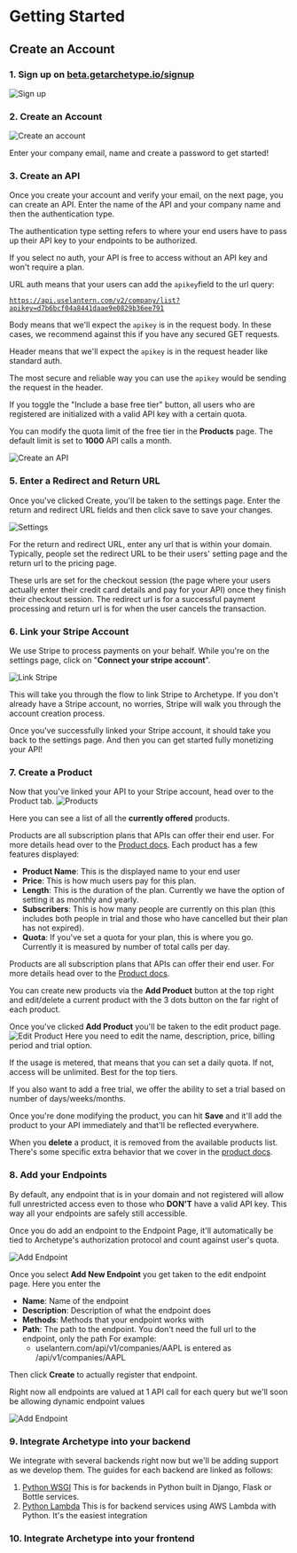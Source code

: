 # Getting Started


## Create an Account

### 1. Sign up on [beta.getarchetype.io/signup](http://beta.getarchetype.io/signup)

![Sign up](https://res.cloudinary.com/getarchetype/image/upload/v1641330730/homepage.png)



### 2. Create an Account 
![Create an account](https://res.cloudinary.com/getarchetype/image/upload/v1641330912/signup.png)

Enter your company email, name and create a password to get started!

### 3.  Create an API

Once you create your account and verify your email, on the next page, you can create an API. Enter the name of the API and your company name and then the authentication type. 

The authentication type setting refers to where your end users have to pass up their API key to your endpoints to be authorized. 

If you select no auth, your API is free to access without an API key and won't require a plan.

URL auth means that your users can add the ```apikey```field to the url query: 

[```https://api.uselantern.com/v2/company/list?apikey=d7b6bcf04a8441daae9e0829b36ee791```](https://api.uselantern.com/v2/company/list?apikey=d7b6bcf04a8441daae9e0829b36ee791)

Body means that we'll expect the ```apikey``` is in the request body. In these cases, we recommend against this if you have any secured GET requests.

Header means that we'll expect the ```apikey``` is in the request header like standard auth.

The most secure and reliable way you can use the  ```apikey```  would be sending the request in the header.

If you toggle the "Include a base free tier" button, all users who are registered are initialized with a valid API key with a certain quota. 

You can modify the quota limit of the free tier in the __Products__ page. The default limit is set to __1000__ API calls a month.


![Create an API](https://res.cloudinary.com/getarchetype/image/upload/v1641398643/createapi.png)

### 5.  Enter a Redirect and Return URL
Once you've clicked Create, you'll be taken to the settings page. Enter the return and redirect URL fields and then click save to save your changes.

![Settings](https://res.cloudinary.com/getarchetype/image/upload/v1641398915/api_settings.png)

For the return and redirect URL, enter any url that is within your domain. Typically, people set the redirect URL to be their users' setting page and the return url to the pricing page. 

These urls are set for the checkout session (the page where your users actually enter their credit card details and pay for your API) once they finish their checkout session. The redirect url is for a successful payment processing and return url is for when the user cancels the transaction.

### 6.  Link your Stripe Account

We use Stripe to process payments on your behalf. While you're on the settings page, click on "__Connect your stripe account__". 

![Link Stripe](https://res.cloudinary.com/getarchetype/image/upload/v1641399950/link-stripe.png)

This will take you through the flow to link Stripe to Archetype. If you don't already have a Stripe account, no worries, Stripe will walk you through the account creation process. 

Once you've successfully linked your Stripe account, it should take you back to the settings page. And then you can get started fully monetizing your API!

### 7.  Create a Product

Now that you've linked your API to your Stripe account, head over to the Product tab.
![Products](https://res.cloudinary.com/getarchetype/image/upload/v1641413782/products-list.png)

Here you can see a list of all the __currently offered__ products.

Products are all subscription plans that APIs can offer their end user. For more details head over to the [Product docs](docs.getarchetype.io/docs/products). 
Each product has a few features displayed:

* __Product Name__: This is the displayed name to your end user
* __Price__: This is how much users pay for this plan.
* __Length__: This is the duration of the plan. Currently we have the option of setting it as monthly and yearly. 
* __Subscribers__: This is how many people are currently on this plan (this includes both people in trial and those who have cancelled but their plan has not expired). 
* __Quota__: If you've set a quota for your plan, this is where you go. Currently it is measured by number of total calls per day. 

Products are all subscription plans that APIs can offer their end user. For more details head over to the [Product docs](docs.getarchetype.io/docs/products). 

You can create new products via the __Add Product__ button at the top right and edit/delete a current product with the 3 dots button on the far right of each product.

Once you've clicked __Add Product__ you'll be taken to the edit product page. ![Edit Product](https://res.cloudinary.com/getarchetype/image/upload/v1641413782/product-edit.png)
Here you need to edit the name, description, price, billing period and trial option.

If the usage is metered, that means that you can set a daily quota. If not, access will be unlimited. Best for the top tiers.

If you also want to add a free trial, we offer the ability to set a trial based on number of days/weeks/months. 

Once you're done modifying the product, you can hit __Save__ and it'll  add the product to your API immediately and that'll be reflected everywhere. 

When you __delete__ a product, it is removed from the available products list. There's some specific extra behavior that we cover in the [product docs](docs.getarchetype.io/docs/products).


### 8. Add your Endpoints

By default, any endpoint that is in your domain and not registered will allow full unrestricted access even to those who __DON'T__ have a valid API key. This way all your endpoints are safely still accessible.

Once you do add an endpoint to the Endpoint Page, it'll automatically be tied to Archetype's authorization protocol and count against user's quota.

![Add Endpoint](https://res.cloudinary.com/getarchetype/image/upload/v1641417817/endpoints-list.png) 

Once you select __Add New Endpoint__ you get taken to the edit endpoint page. Here you enter the

* __Name__: Name of the endpoint
* __Description__: Description of what the endpoint does
* __Methods__: Methods that your endpoint works with
* __Path__: The path to the endpoint. You don't need the full url to the endpoint, only the path For example:
	* uselantern.com/api/v1/companies/AAPL is entered as /api/v1/companies/AAPL

Then click __Create__ to actually register that endpoint. 

Right now all endpoints are valued at 1 API call for each query but we'll soon be allowing dynamic endpoint values 

![Add Endpoint](https://res.cloudinary.com/getarchetype/image/upload/v1641418848/edit-endpoint.png)


### 9. Integrate Archetype into your backend

We integrate with several backends right now but we'll be adding support as we develop them. The guides for each backend are linked as follows:

1. [Python WSGI](docs.archetype.dev/docs/python-wsgi-installation)
This is for backends in Python built in Django, Flask or Bottle services. 
2. [Python Lambda](docs.archetype.dev/docs/python-lambda-installation)
This is for backend services using AWS Lambda with Python. It's the easiest integration 


### 10. Integrate Archetype into your frontend

